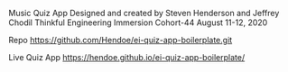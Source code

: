 Music Quiz App
Designed and created by
Steven Henderson and Jeffrey Chodil
Thinkful Engineering Immersion Cohort-44
August 11-12, 2020

Repo
https://github.com/Hendoe/ei-quiz-app-boilerplate.git

Live Quiz App
https://hendoe.github.io/ei-quiz-app-boilerplate/
